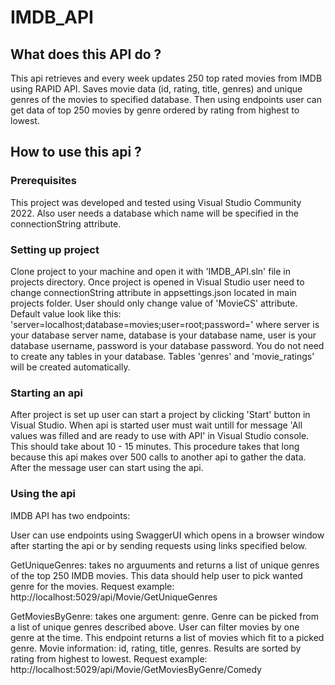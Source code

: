 # IMDB_API

## What does this API do ?
This api retrieves and every week updates 250 top rated movies from IMDB using RAPID API. Saves movie data (id, rating, title, genres) and unique genres of the movies to specified database. Then using endpoints user can get data of top 250 movies by genre ordered by rating from highest to lowest.

## How to use this api ?
### Prerequisites
This project was developed and tested using Visual Studio Community 2022. Also user needs a database which name will be specified in the connectionString attribute.

### Setting up project
Clone project to your machine and open it with 'IMDB_API.sln' file in projects directory. Once project is opened in Visual Studio user need to change connectionString attribute in appsettings.json located in main projects folder. User should only change value of 'MovieCS' attribute. Default value look like this: 'server=localhost;database=movies;user=root;password=' where server is your database server name, database is your database name, user is your database username, password is your database password. You do not need to create any tables in your database. Tables 'genres' and 'movie_ratings' will be created automatically.

### Starting an api
After project is set up user can start a project by clicking 'Start' button in Visual Studio. When api is started user must wait untill for message 'All values was filled and are ready to use with API' in Visual Studio console. This should take about 10 - 15 minutes. This procedure takes that long because this api makes over 500 calls to another api to gather the data. After the message user can  start using the api.

### Using the api
IMDB API has two endpoints:

User can use endpoints using SwaggerUI which opens in a browser window after starting the api or by sending requests using links specified below.

GetUniqueGenres: takes no arguuments and returns a list of unique genres of the top 250 IMDB movies. This data should help user to pick wanted genre for the movies.
Request example: http://localhost:5029/api/Movie/GetUniqueGenres

GetMoviesByGenre: takes one argument: genre. Genre can be picked from a list of unique genres described above. User can filter movies by one genre at the time. This endpoint returns a list of movies which fit to a picked genre. Movie information: id, rating, title, genres. Results are sorted by rating from highest to lowest.
Request example: http://localhost:5029/api/Movie/GetMoviesByGenre/Comedy
